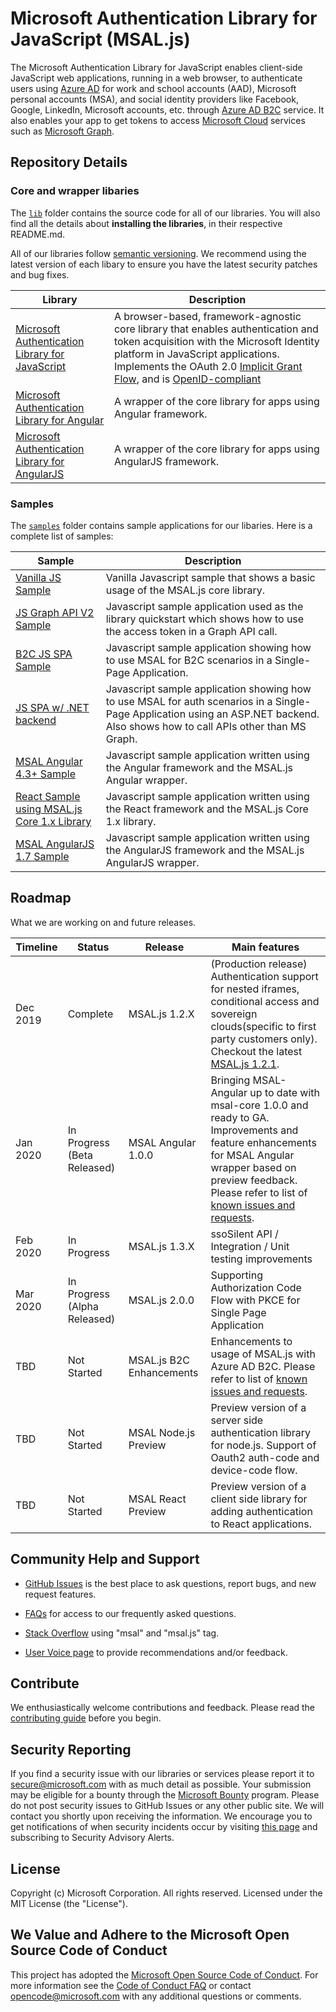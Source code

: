 
# Microsoft Authentication Library for JavaScript (MSAL.js)

The Microsoft Authentication Library for JavaScript enables client-side JavaScript web applications, running in a web browser, to authenticate users using [Azure AD](https://docs.microsoft.com/en-us/azure/active-directory/develop/v2-overview) for work and school accounts (AAD), Microsoft personal accounts (MSA), and social identity providers like Facebook, Google, LinkedIn, Microsoft accounts, etc. through [Azure AD B2C](https://docs.microsoft.com/en-us/azure/active-directory-b2c/active-directory-b2c-overview#identity-providers) service. It also enables your app to get tokens to access [Microsoft Cloud](https://www.microsoft.com/enterprise) services such as [Microsoft Graph](https://graph.microsoft.io).

## Repository Details

### Core and wrapper libaries

The [`lib`](https://github.com/AzureAD/microsoft-authentication-library-for-js/tree/dev/lib) folder contains the source code for all of our libraries. You will also find all the details about **installing the libraries**, in their respective README.md.

All of our libraries follow [semantic versioning](https://semver.org). We recommend using the latest version of each libary to ensure you have the latest security patches and bug fixes.

| Library | Description |
| ------- | ----------- |
| [Microsoft Authentication Library for JavaScript](lib/msal-core/README.md) | A browser-based, framework-agnostic core library that enables authentication and token acquisition with the Microsoft Identity platform in JavaScript applications. Implements the OAuth 2.0 [Implicit Grant Flow](https://docs.microsoft.com/en-us/azure/active-directory/develop/v2-oauth2-implicit-grant-flow), and is [OpenID-compliant](https://docs.microsoft.com/en-us/azure/active-directory/develop/v2-protocols-oidc) |
| [Microsoft Authentication Library for Angular](lib/msal-angular/README.md) | A wrapper of the core library for apps using Angular framework. |
| [Microsoft Authentication Library for AngularJS](lib/msal-angularjs/README.md) | A wrapper of the core library for apps using AngularJS framework. |

### Samples

The [`samples`](https://github.com/AzureAD/microsoft-authentication-library-for-js/tree/dev/samples) folder contains sample applications for our libaries. Here is a complete list of samples: 

| Sample | Description |
| ------ | ----------- |
| [Vanilla JS Sample](./samples/VanillaJSTestApp) | Vanilla Javascript sample that shows a basic usage of the MSAL.js core library. |
| [JS Graph API V2 Sample](https://github.com/Azure-Samples/active-directory-javascript-graphapi-v2) | Javascript sample application used as the library quickstart which shows how to use the access token in a Graph API call. |
| [B2C JS SPA Sample](https://github.com/Azure-Samples/active-directory-b2c-javascript-msal-singlepageapp) | Javascript sample application showing how to use MSAL for B2C scenarios in a Single-Page Application. |
| [JS SPA w/ .NET backend](https://github.com/Azure-Samples/active-directory-javascript-singlepageapp-dotnet-webapi-v2) | Javascript sample application showing how to use MSAL for auth scenarios in a Single-Page Application using an ASP.NET backend. Also shows how to call APIs other than MS Graph. |
| [MSAL Angular 4.3+ Sample](https://github.com/AzureAD/microsoft-authentication-library-for-js/tree/dev/samples/MSALAngularDemoApp) | Javascript sample application written using the Angular framework and the MSAL.js Angular wrapper. |
| [React Sample using MSAL.js Core 1.x Library](https://github.com/AzureAD/microsoft-authentication-library-for-js/tree/dev/samples/react-sample-app) | Javascript sample application written using the React framework and the MSAL.js Core 1.x library. |
| [MSAL AngularJS 1.7 Sample](https://github.com/AzureAD/microsoft-authentication-library-for-js/tree/dev/samples/MsalAngularjsDemoApp) | Javascript sample application written using the AngularJS framework and the MSAL.js AngularJS wrapper. |

## Roadmap
What we are working on and future releases.

Timeline | Status | Release | Main features
| ------- | ------- | ------- | ---------
Dec 2019 | Complete | MSAL.js 1.2.X| (Production release) Authentication support for nested iframes, conditional access and sovereign clouds(specific to first party customers only). Checkout the latest [MSAL.js 1.2.1](./lib/msal-core/docs/msal-js-1.2.x.md).
Jan 2020 | In Progress (Beta Released) | MSAL Angular 1.0.0| Bringing MSAL-Angular up to date with msal-core 1.0.0 and ready to GA. Improvements and feature enhancements for MSAL Angular wrapper based on preview feedback. Please refer to list of [known issues and requests](https://github.com/AzureAD/microsoft-authentication-library-for-js/issues?q=is%3Aopen+is%3Aissue+label%3Aangular). 
Feb 2020 | In Progress | MSAL.js 1.3.X| ssoSilent API / Integration / Unit testing improvements 
Mar 2020 | In Progress (Alpha Released) |  MSAL.js 2.0.0 | Supporting Authorization Code Flow with PKCE for Single Page Application
TBD | Not Started | MSAL.js B2C Enhancements |  Enhancements to usage of MSAL.js with Azure AD B2C. Please refer to list of [known issues and requests](https://github.com/AzureAD/microsoft-authentication-library-for-js/issues?q=is%3Aopen+is%3Aissue+label%3AB2C).
TBD | Not Started | MSAL Node.js Preview | Preview version of a server side authentication library for node.js.  Support of Oauth2 auth-code and device-code flow.
TBD | Not Started | MSAL React Preview | Preview version of a client side library for adding authentication to React applications.

## Community Help and Support

- [GitHub Issues](../../issues) is the best place to ask questions, report bugs, and new request features.

- [FAQs](./FAQ.md) for access to our frequently asked questions.

- [Stack Overflow](http://stackoverflow.com/questions/tagged/msal) using "msal" and "msal.js" tag.

- [User Voice page](https://feedback.azure.com/forums/169401-azure-active-directory) to provide recommendations and/or feedback.

## Contribute

We enthusiastically welcome contributions and feedback. Please read the [contributing guide](contributing.md) before you begin.

## Security Reporting

If you find a security issue with our libraries or services please report it to [secure@microsoft.com](mailto:secure@microsoft.com) with as much detail as possible. Your submission may be eligible for a bounty through the [Microsoft Bounty](http://aka.ms/bugbounty) program. Please do not post security issues to GitHub Issues or any other public site. We will contact you shortly upon receiving the information. We encourage you to get notifications of when security incidents occur by visiting [this page](https://technet.microsoft.com/en-us/security/dd252948) and subscribing to Security Advisory Alerts.

## License

Copyright (c) Microsoft Corporation.  All rights reserved. Licensed under the MIT License (the "License").

## We Value and Adhere to the Microsoft Open Source Code of Conduct

This project has adopted the [Microsoft Open Source Code of Conduct](https://opensource.microsoft.com/codeofconduct/). For more information see the [Code of Conduct FAQ](https://opensource.microsoft.com/codeofconduct/faq/) or contact [opencode@microsoft.com](mailto:opencode@microsoft.com) with any additional questions or comments.

